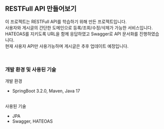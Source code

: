 ## RESTFull API 만들어보기
이 프로젝트는 RESTFull API를 학습하기 위해 만든 프로젝트입니다. <br>
사용자와 게시글의 간단한 도메인으로 등록/조회/수정/삭제가 가능한 서비스입니다. <br>
HATEOAS를 지키도록 URL을 함께 응답하였고 Swagger로 API 문서화를 진행하였습니다. <br>
현재 사용자 API만 사용가능하며 게시글은 추후 업데이트 예정입니다.

<br>

### 개발 환경 및 사용된 기술
개발 환경
- SpringBoot 3.2.0, Maven, Java 17
  <br><br>

사용된 기술
- JPA
- Swagger, HATEOAS